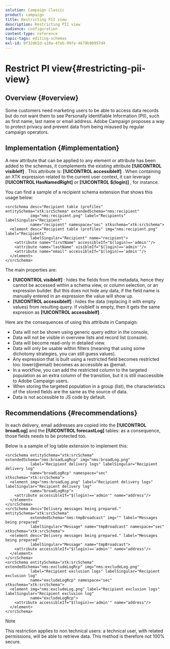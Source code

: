 ```yaml
---
solution: Campaign Classic
product: campaign
title: Restricting PII view
description: Restricting PII view
audience: configuration
content-type: reference
topic-tags: editing-schemas
exl-id: 0f32d62d-a10a-4feb-99fe-4679b98957d4
---
```

# Restrict PI view{#restricting-pii-view}

## Overview {#overview}

Some customers need marketing users to be able to access data records but do not want them to see Personally Identifiable Information (PII), such as first name, last name or email address. Adobe Campaign proposes a way to protect privacy and prevent data from being misused by regular campaign operators.

## Implementation {#implementation}

A new attribute that can be applied to any element or attribute has been added to the schemas, it complements the existing attribute **[!UICONTROL visibleIf]** . This attribute is: **[!UICONTROL accessibleIf]** . When containing an XTK expression related to the current user context, it can leverage **[!UICONTROL HasNamedRight]** or **[!UICONTROL $(login)]** , for instance.

You can find a sample of a recipient schema extension that shows this usage below:

```
<srcSchema desc="Recipient table (profiles" entitySchema="xtk:srcSchema" extendedSchema="nms:recipient"
           img="nms:recipient.png" label="Recipients" labelSingular="Recipient"
           name="recipient" namespace="sec" xtkschema="xtk:srcSchema">
  <element desc="Recipient table (profiles" img="nms:recipient.png" label="Recipients"
           labelSingular="Recipient" name="recipient">
    <attribute name="firstName" accessibleIf="$(login)=='admin'"/>
    <attribute name="lastName" visibleIf="$(login)=='admin'"/>
    <attribute name="email" accessibleIf="$(login)=='admin'"/>
  </element>
</srcSchema>
```

The main properties are:

* **[!UICONTROL visibleIf]** : hides the fields from the metadata, hence they cannot be accessed within a schema view, or column selection, or an expression builder. But this does not hide any data, if the field name is manually entered in an expression the value will show up.
* **[!UICONTROL accessibleIf]** : hides the data (replacing it with empty values) from resulting query. If visibleIf is empty, then it gets the same expresion as **[!UICONTROL accessibleIf]** .

Here are the consequences of using this attribute in Campaign:

* Data will not be shown using generic query editor in the console,
* Data will not be visible in overview lists and record list (console).
* Data will become read-only in detailed view.
* Data will only be usable within filters (meaning that using some dichotomy strategies, you can still guess values).
* Any expression that is built using a restricted field becomes restricted too: lower(@email) becomes as accessible as @email.
* In a workflow, you can add the restricted column to the targeted population as an extra column of the transition, but it is still inaccessible to Adobe Campaign users.
* When storing the targeted population in a group (list), the characteristics of the stored fields are the same as the source of data.
* Data is not accessible to JS code by default.

## Recommendations {#recommendations}

In each delivery, email addresses are copied into the **[!UICONTROL broadLog]** and the **[!UICONTROL forecastLog]** tables: as a consequence, those fields needs to be protected too.

Below is a sample of log table extension to implement this:

```
<srcSchema entitySchema="xtk:srcSchema" extendedSchema="nms:broadLogRcp" img="nms:broadLog.png"
           label="Recipient delivery logs" labelSingular="Recipient delivery log"
           name="broadLogRcp" namespace="sec" xtkschema="xtk:srcSchema">
  <element img="nms:broadLog.png" label="Recipient delivery logs" labelSingular="Recipient delivery log"
           name="broadLogRcp">
    <attribute accessibleIf="$(login)=='admin'" name="address"/>
  </element>
</srcSchema>
<srcSchema desc="Delivery messages being prepared." entitySchema="xtk:srcSchema"
           extendedSchema="nms:tmpBroadcast" img="" label="Messages being prepared"
           labelSingular="Message" name="tmpBroadcast" namespace="sec" xtkschema="xtk:srcSchema">
  <element desc="Delivery messages being prepared." label="Messages being prepared"
           labelSingular="Message" name="tmpBroadcast">
    <attribute accessibleIf="$(login)=='admin'" name="address"/>
  </element>
</srcSchema>
<srcSchema entitySchema="xtk:srcSchema" extendedSchema="nms:excludeLogRcp" img="nms:excludeLog.png"
           label="Recipient exclusion logs" labelSingular="Recipient exclusion log"
           name="excludeLogRcp" namespace="sec" xtkschema="xtk:srcSchema">
  <element img="nms:excludeLog.png" label="Recipient exclusion logs" labelSingular="Recipient exclusion log"
           name="excludeLogRcp">
    <attribute accessibleIf="$(login)=='admin'" name="address"/>
  </element>
</srcSchema>
```

>[!NOTE]
>
>This restriction applies to non technical users: a technical user, with related permissions, will be able to retrieve data. This method is therefore not 100% secure.
